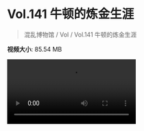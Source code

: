 # Vol.141 牛顿的炼金生涯

> 混乱博物馆 / Vol / Vol.141 牛顿的炼金生涯

**视频大小**: 85.54 MB

<div class="video"><video src="https://file.hsyhx.top/archive/混乱博物馆/Vol/141.mp4" controls preload>🤔 您的浏览器不支持 video 标签</video></div>